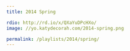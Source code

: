 ```yaml
---
title: 2014 Spring

rdio: http://rd.io/x/QXaYuDPcHXo/
image: //yo.katydecorah.com/2014-spring.png

permalink: /playlists/2014/spring/
---
```

